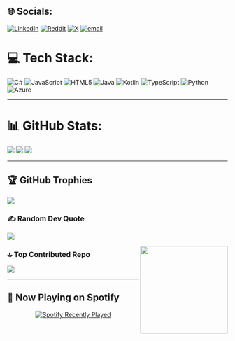 ## 🌐 Socials:
[![LinkedIn](https://img.shields.io/badge/LinkedIn-%230077B5.svg?logo=linkedin&logoColor=white)](https://linkedin.com/in/Medi) [![Reddit](https://img.shields.io/badge/Reddit-%23FF4500.svg?logo=Reddit&logoColor=white)](https://reddit.com/user/MediKun) [![X](https://img.shields.io/badge/X-black.svg?logo=X&logoColor=white)](https://x.com/UltraKiba) [![email](https://img.shields.io/badge/Email-D14836?logo=gmail&logoColor=white)](mailto:www.medikibambe@gmail.com) 

# 💻 Tech Stack:
![C#](https://img.shields.io/badge/c%23-%23239120.svg?style=for-the-badge&logo=csharp&logoColor=white) ![JavaScript](https://img.shields.io/badge/javascript-%23323330.svg?style=for-the-badge&logo=javascript&logoColor=%23F7DF1E) ![HTML5](https://img.shields.io/badge/html5-%23E34F26.svg?style=for-the-badge&logo=html5&logoColor=white) ![Java](https://img.shields.io/badge/java-%23ED8B00.svg?style=for-the-badge&logo=openjdk&logoColor=white) ![Kotlin](https://img.shields.io/badge/kotlin-%237F52FF.svg?style=for-the-badge&logo=kotlin&logoColor=white) ![TypeScript](https://img.shields.io/badge/typescript-%23007ACC.svg?style=for-the-badge&logo=typescript&logoColor=white) ![Python](https://img.shields.io/badge/python-3670A0?style=for-the-badge&logo=python&logoColor=ffdd54) ![Azure](https://img.shields.io/badge/azure-%230072C6.svg?style=for-the-badge&logo=microsoftazure&logoColor=white)

---

# 📊 GitHub Stats:

<div align="left">
  <img src="https://github-readme-stats.vercel.app/api?username=UltraKiba&theme=nightowl&hide_border=false&include_all_commits=true&count_private=false" />
  <img src="https://nirzak-streak-stats.vercel.app/?user=UltraKiba&theme=nightowl&hide_border=false" />
  <img src="https://github-readme-stats.vercel.app/api/top-langs/?username=UltraKiba&theme=nightowl&hide_border=false&include_all_commits=true&count_private=false&layout=compact" />
</div>



---

## 🏆 GitHub Trophies
![](https://github-profile-trophy.vercel.app/?username=UltraKiba&theme=radical&no-frame=false&no-bg=false&margin-w=4)

### ✍️ Random Dev Quote
![](https://quotes-github-readme.vercel.app/api?type=horizontal&theme=radical)

<!-- Gojo GIF on the right side -->
<img align="right" height="200" src="https://i.imgur.com/f83frkB.gif" />

### 🔝 Top Contributed Repo
![](https://github-contributor-stats.vercel.app/api?username=UltraKiba&limit=5&theme=dark&combine_all_yearly_contributions=true)

---

## 🎵 Now Playing on Spotify  
<div align="center">
  <a href="https://open.spotify.com/user/6atdqjokxb3w6gz2qbs0s8bop">
    <img src="https://spotify-recently-played-readme.vercel.app/api?user=6atdqjokxb3w6gz2qbs0s8bop&count=5&unique=true" alt="Spotify Recently Played" />
  </a>
</div>
